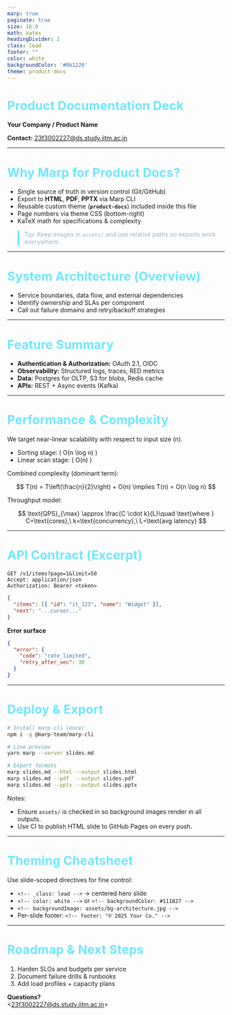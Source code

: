 ```yaml
---
marp: true
paginate: true
size: 16:9
math: katex
headingDivider: 2
class: lead
footer: ""
color: white
backgroundColor: '#0b1220'
theme: product-docs
---
```


<style>
/* @theme product-docs */
@import "default";

:root {
  --bg: #0b1220;
  --bg2: #0f172a;
  --fg: #e6edf3;
  --accent: #6ee7ff;
  --muted: #9fb3c8;
}

section {
  font-family: Inter, system-ui, -apple-system, "Segoe UI", Roboto, "Helvetica Neue", Arial,
    "Noto Sans", "Liberation Sans", sans-serif;
  color: var(--fg);
  background: linear-gradient(180deg, var(--bg) 0%, var(--bg2) 100%);
}

h1, h2, h3 {
  color: var(--accent);
  letter-spacing: .3px;
}

/* Page numbers shown bottom-right */
section::after {
  content: attr(data-marpit-pagination) " / " attr(data-marpit-pagination-total);
  position: absolute;
  right: 24px;
  bottom: 18px;
  font-size: 0.8rem;
  color: var(--muted);
}

/* Helpful layout helpers */
section.lead {
  display: grid;
  place-items: center;
  text-align: center;
}

section.tight * {
  line-height: 1.2;
}

blockquote {
  border-left: 4px solid var(--accent);
  padding-left: 12px;
  color: var(--muted);
}

code, pre code {
  background: rgba(255,255,255,0.06);
  border-radius: 10px;
}
</style>

<!-- _class: lead -->

# Product Documentation Deck

**Your Company / Product Name**

**Contact:** 23f3002227@ds.study.iitm.ac.in

---

# Why Marp for Product Docs?

- Single source of truth in version control (Git/GitHub)
- Export to **HTML**, **PDF**, **PPTX** via Marp CLI
- Reusable custom theme (**`product-docs`**) included inside this file
- Page numbers via theme CSS (bottom-right)
- KaTeX math for specifications & complexity

> Tip: Keep images in `assets/` and use relative paths so exports work everywhere.

---

<!-- backgroundImage: assets/bg-architecture.jpg -->
<!-- backgroundSize: cover -->
<!-- backgroundPosition: center -->

# System Architecture (Overview)

- Service boundaries, data flow, and external dependencies
- Identify ownership and SLAs per component
- Call out failure domains and retry/backoff strategies

---

# Feature Summary

- **Authentication & Authorization:** OAuth 2.1, OIDC
- **Observability:** Structured logs, traces, RED metrics
- **Data:** Postgres for OLTP, S3 for blobs, Redis cache
- **APIs:** REST + Async events (Kafka)

---

# Performance & Complexity

We target near-linear scalability with respect to input size \(n\).

- Sorting stage: \( O(n \log n) \)
- Linear scan stage: \( O(n) \)

Combined complexity (dominant term):

$$
T(n) = T\left(\frac{n}{2}\right) + O(n) \implies T(n) = O(n \log n)
$$

Throughput model:

$$
\text{QPS}_{\max} \approx \frac{C \cdot k}{L}\quad \text{where } C=\text{cores},\ k=\text{concurrency},\ L=\text{avg latency}
$$

---

# API Contract (Excerpt)

```http
GET /v1/items?page=1&limit=50
Accept: application/json
Authorization: Bearer <token>
```

```json
{
  "items": [{ "id": "it_123", "name": "Widget" }],
  "next": "...cursor..."
}
```

**Error surface**

```json
{
  "error": {
    "code": "rate_limited",
    "retry_after_sec": 30
  }
}
```

---

# Deploy & Export

```bash
# Install marp-cli (once)
npm i -g @marp-team/marp-cli

# Live preview
yarn marp --server slides.md

# Export formats
marp slides.md --html --output slides.html
marp slides.md --pdf  --output slides.pdf
marp slides.md --pptx --output slides.pptx
```

Notes:
- Ensure `assets/` is checked in so background images render in all outputs.
- Use CI to publish HTML slide to GitHub Pages on every push.

---

# Theming Cheatsheet

Use slide-scoped directives for fine control:

<!-- _class: tight -->

- `<!-- _class: lead -->` → centered hero slide
- `<!-- color: white -->` or `<!-- backgroundColor: #111827 -->`
- `<!-- backgroundImage: assets/bg-architecture.jpg -->`
- Per-slide footer: `<!-- footer: "© 2025 Your Co." -->`

---

# Roadmap & Next Steps

1. Harden SLOs and budgets per service
2. Document failure drills & runbooks
3. Add load profiles + capacity plans

**Questions?**  
\<23f3002227@ds.study.iitm.ac.in\>

